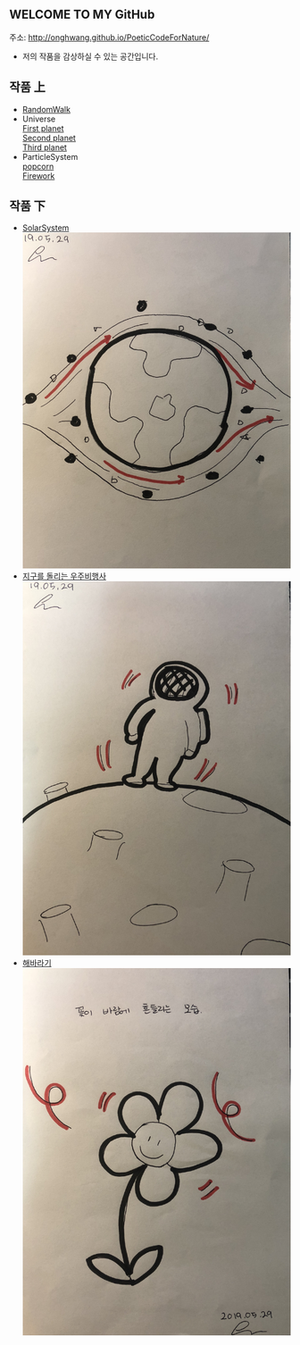
## WELCOME TO MY GitHub
 주소: <http://onghwang.github.io/PoeticCodeForNature/>
 * 저의 작품을 감상하실 수 있는 공간입니다.

## 작품 上
 * [RandomWalk](./RandomWalk/)
 * Universe <br/>
 [First planet](./universe/1) <br/>
 [Second planet](./universe/2) <br/>
 [Third planet](./universe/3) <br/>
 * ParticleSystem <br/>
 [popcorn](./Particlesystem/1) <br/>
 [Firework](./Particlesystem/2)

## 작품 下
* [SolarSystem](./solarsystem/) 
 ![1번작품](./image/2.JPG)
* [지구를 돌리는 우주비행사](./ast/)
 ![2번작품](./image/3.JPG)
* [해바라기](./sunflower/)
![3번작품](./image/4.JPG)
